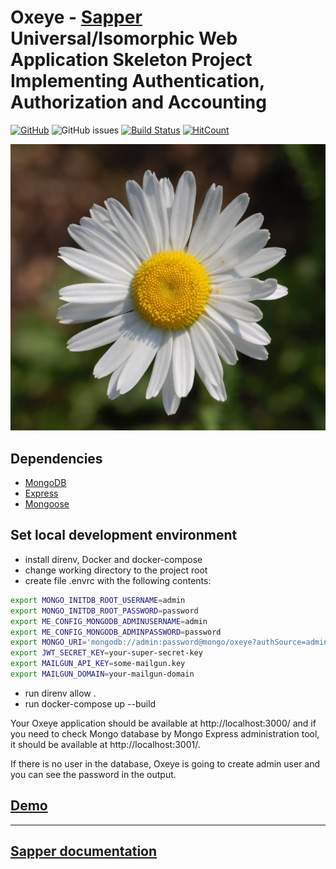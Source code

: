 # Oxeye - [Sapper](https://sapper.svelte.dev/) Universal/Isomorphic Web Application Skeleton Project Implementing Authentication, Authorization and Accounting

[![GitHub](https://img.shields.io/github/license/acim/oxeye)](LICENSE)
![GitHub issues](https://img.shields.io/github/issues-raw/acim/oxeye)
[![Build Status](https://drone.ablab.io/api/badges/acim/oxeye/status.svg)](https://drone.ablab.io/acim/oxeye)
[![HitCount](http://hits.dwyl.com/acim/oxeye.svg)](http://hits.dwyl.com/acim/oxeye)

<p align="center"><img src="static/oxeye.jpg"></p>

## Dependencies

- [MongoDB](https://www.mongodb.com/)
- [Express](https://expressjs.com/)
- [Mongoose](https://mongoosejs.com/)

## Set local development environment

- install direnv, Docker and docker-compose
- change working directory to the project root
- create file .envrc with the following contents:

```bash
export MONGO_INITDB_ROOT_USERNAME=admin
export MONGO_INITDB_ROOT_PASSWORD=password
export ME_CONFIG_MONGODB_ADMINUSERNAME=admin
export ME_CONFIG_MONGODB_ADMINPASSWORD=password
export MONGO_URI='mongodb://admin:password@mongo/oxeye?authSource=admin&retryWrites=true&w=majority'
export JWT_SECRET_KEY=your-super-secret-key
export MAILGUN_API_KEY=some-mailgun.key
export MAILGUN_DOMAIN=your-mailgun-domain
```

- run direnv allow .
- run docker-compose up --build

Your Oxeye application should be available at http://localhost:3000/ and if you need to check Mongo database by
Mongo Express administration tool, it should be available at http://localhost:3001/.

If there is no user in the database, Oxeye is going to create admin user and you can see the password in the output.

## [Demo](https://oxeye.ablab.io/)

---

## [Sapper documentation](https://github.com/sveltejs/sapper/blob/master/README.md)
